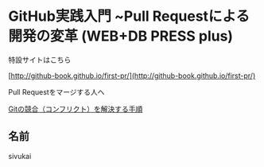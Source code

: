 # GitHub実践入門 ~Pull Requestによる開発の変革 (WEB+DB PRESS plus)

特設サイトはこちら

  [http://github-book.github.io/first-pr/](http://github-book.github.io/first-pr/)

Pull Requestをマージする人へ

  [Gitの競合（コンフリクト）を解決する手順](http://hiroki.jp/2012/07/01/4558/)

  ## 名前
  sivukai
